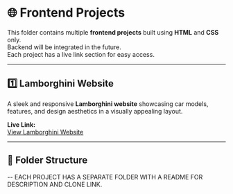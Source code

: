 
# 🌐 Frontend Projects

This folder contains multiple **frontend projects** built using **HTML** and **CSS** only.  
Backend will be integrated in the future.  
Each project has a live link section for easy access.  

---

## 1️⃣ Lamborghini Website

A sleek and responsive **Lamborghini website** showcasing car models, features, and design aesthetics in a visually appealing layout.  

**Live Link:**  
[View Lamborghini Website](#)  <!-- Replace # with your Vercel or live URL -->

---


## 📂 Folder Structure
-- EACH PROJECT HAS A SEPARATE FOLDER WITH A README FOR DESCRIPTION AND CLONE LINK.